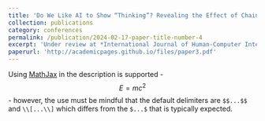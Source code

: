 ```yaml
---
title: 'Do We Like AI to Show “Thinking”? Revealing the Effect of Chain-of-Thought on Human Perceptions'
collection: publications
category: conferences
permalink: /publication/2024-02-17-paper-title-number-4
excerpt: 'Under review at *International Journal of Human-Computer Interaction*'
paperurl: 'http://academicpages.github.io/files/paper3.pdf'
---
```


Using [MathJax](https://www.mathjax.org/) in the description is supported - $$E=mc^2$$ - however, the use must be mindful that the default delimiters are `$$...$$` and `\\[...\\]` which differs from the `$...$` that is typically expected.
